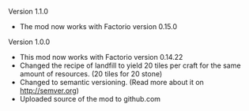 Version 1.1.0
+ The mod now works with Factorio version 0.15.0

Version 1.0.0

+ This mod now works with Factorio version 0.14.22
+ Changed the recipe of landfill to yield 20 tiles per craft for the same amount of resources. (20 tiles for 20 stone)
+ Changed to semantic versioning. (Read more about it on http://semver.org)
+ Uploaded source of the mod to github.com
